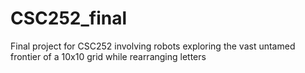 # CSC252_final
Final project for CSC252 involving robots exploring the vast untamed frontier of a 10x10 grid while rearranging letters
